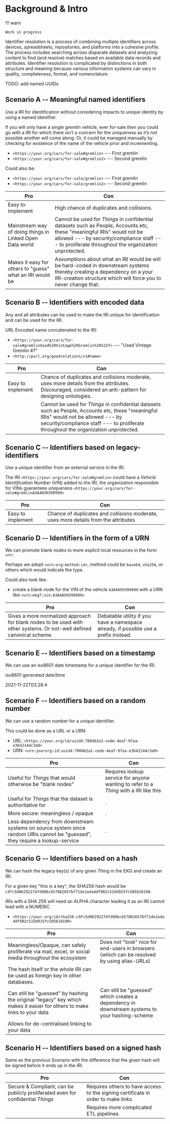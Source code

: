 # Background & Intro

!!! warn

    Work in progress

Identifier resolution is a process of combining multiple identifiers
across devices, spreadsheets, repositories, and platforms into a
cohesive profile. 
The process includes searching across disparate datasets and analyzing 
content to find (and resolve) matches based on available data records
and attributes. 
Identifier resolution is complicated by distinctions in both structure
and meaning because various information systems can vary in quality,
completeness, format, and nomenclature.

TODO: add named UUIDs

## Scenario A -- Meaningful named identifiers

Use a IRI for identification without considering impacts 
to unique identity by using a named identifier.

If you will only have a single gremlin vehicle, ever for-sale then you
could go with a IRI for which there isn’t a concern for the uniqueness
as it’s not possible another will come along.
Or, it could be managed manually by checking for existence of the name 
of the vehicle prior and incrementing.

- `<https://your.org/cars/for-sale#gremlin>` --- First gremlin
- `<https://your.org/cars/for-sale#gremlin2>` --- Second gremlin

Could also be:

- `<https://your.org/cars/for-sale/gremlin>` --- First gremlin
- `<https://your.org/cars/for-sale/gremlin2>` --- Second gremlin

| Pro                                                      | Con                                                                                                                                                                                                                          |
|----------------------------------------------------------|------------------------------------------------------------------------------------------------------------------------------------------------------------------------------------------------------------------------------|
| Easy to implement                                        | High chance of duplicates and collisions.                                                                                                                                                                                    |
| Mainstream way of doing things in Linked Open Data world | Cannot be used for _Things_ in confidential datasets such as People, Accounts etc, these "meaningful IRIs" would not be allowed --- by security/compliance staff --- to proliferate throughout the organization unprotected. | |
| Makes it easy for others to "guess" what an IRI would be | Assumptions about what an IRI would be will be hard-coded in downstream systems thereby creating a dependency on a your IRI-creation structure which will force you to never change that.                                    | 

## Scenario B -- Identifiers with encoded data

Any and all attributes can be used to make the IRI unique for 
identification and can be used for the IRI.

URL Encoded name concatenated to the IRI:

- `<https://your.org/cars/for-sale#gremlinUsed%20Vintage%20Gremlin%20%237>` --- "Used Vintage Gremlin #7”  
- `<http://purl.org/goodrelations/v1#name>` 

| Pro               | Con                                                                                                                                                                                                                          |
|-------------------|------------------------------------------------------------------------------------------------------------------------------------------------------------------------------------------------------------------------------|
| Easy to implement | Chance of duplicates and collisions moderate, uses more details from the attributes. Discouraged, considered an anti-pattern for designing ontologies.                                                                       |
|                   | Cannot be used for _Things_ in confidential datasets such as People, Accounts etc, these "meaningful IRIs" would not be allowed --- by security/compliance staff --- to proliferate throughout the organization unprotected. | |

## Scenario C -- Identifiers based on legacy-identifiers

Use a unique identifier from an external service in the IRI.

The IRI `<https://your.org/cars/for-sale#gremlin>` could have a _Vehicle
Identification Number_ (VIN) added to the IRI, the organization responsible for
VINs guarantees uniqueness
`<https://your.org/cars/for-sale#gremlinA3A465H399999>`

| Pro               | Con                                                                                 |
|-------------------|-------------------------------------------------------------------------------------|
| Easy to implement | Chance of duplicates and collisions moderate, uses more details from the attributes |

## Scenario D -- Identifiers in the form of a URN

We can promote blank nodes to more explicit local resources in the 
form `urn:` 

Perhaps we adopt `<urn:org:method:id>`, method could be `base64`, `sha256`, or
others which would indicate the type.

Could also look like:

- create a blank node for the VIN of the vehicle `A3A465H399999` with a
  URN like `<urn:ekgf:vin:A3A465H399999>`

| Pro                                                                                                                   | Con                                                                                   |
|-----------------------------------------------------------------------------------------------------------------------|---------------------------------------------------------------------------------------|
| Gives a more normalized approach for blank nodes to be used with other systems. Or not-well defined canonical scheme. | Debatable utility if you have a namespace already, if possible use a prefix instead.  |

## Scenario E -- Identifiers based on a timestamp

We can use an iso8601 date timestamp for a unique identifier for the IRI.

iso8601 generated date/time

2021-11-22T03:28:4

## Scenario F -- Identifiers based on a random number

We can use a random number for a unique identifier.

This could be done as a URL or a URN:

- URL: `<https://your.org/id/uuid4:7004b2a1-cede-4eaf-97aa-e3b42144c3e8>`
- URN: `<urn:yourorg:id:uuid4:7004b2a1-cede-4eaf-97aa-e3b42144c3e8>`

| Pro                                                                                                                           | Con                                                                                   |
|-------------------------------------------------------------------------------------------------------------------------------|---------------------------------------------------------------------------------------|
| Useful for _Things_ that would otherwise be "blank nodes"                                                                     | Requires lookup service for anyone wanting to refer to a _Thing_ with a IRI like this |
| Useful for _Things_ that the dataset is authoritative for                                                                     | .                                                                                     |
| More secure: meaningless / opaque                                                                                             | .                                                                                     |
| Less dependency from downstream systems on source system since random URIs cannot be "guessed", they require a lookup-service | .                                                                                     | 

## Scenario G -- Identifiers based on a hash

We can hash the legacy key(s) of any given _Thing_ in the EKG and
create an IRI.

For a given key "this is a key", the SHA256 hash would
be `c9fc5d06292274fd98bcb57882657bf71de1eda4df902c519d915fc585b10190`.

IRIs with a SHA 256 will need an ALPHA character leading it as an IRI cannot lead with a NUMERIC


- `<https://your.org/id/sha256:c9fc5d06292274fd98bcb57882657bf71de1eda4df902c519d915fc585b10190>`

| Pro                                                                                                                      | Con                                                                                            |
|--------------------------------------------------------------------------------------------------------------------------|------------------------------------------------------------------------------------------------|
| Meaningless/Opaque, can safely proliferate via mail, excel, or social media throughout the ecosystem                     | Does not "look" nice for end-users in browsers (which can be resolved by using alias-URLs)     |
| The hash itself or the whole IRI can be used as foreign key in other databases.                                          |                                                                                                |
| Can still be "guessed" by hashing the original "legacy" key which makes it easier for others to make links to your data  | Can still be "guessed" which creates a dependency in downstream systems to your hashing-scheme |
| Allows for de-centralised linking to your data                                                                           |                                                                                                |

## Scenario H -- Identifiers based on a signed hash

Same as the previous Scenario with the difference that the given hash will
be signed before it ends up in the IRI.

| Pro                                                                                | Con                                                                               |
|------------------------------------------------------------------------------------|-----------------------------------------------------------------------------------|
| Secure & Compliant, can be publicly proliferated even for confidential _Things_    | Requires others to have access to the signing certificate in order to make links  |
|                                                                                    | Requires more complicated ETL pipelines                                           |

